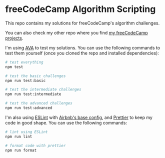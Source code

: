 # freeCodeCamp Algorithm Scripting

This repo contains my solutions for freeCodeCamp's algorithm challenges.

You can also check my other repo where you find [my freeCodeCamp projects](https://github.com/zsoltime/freeCodeCamp).

I'm using [AVA](https://github.com/avajs/ava) to test my solutions. You can use the following commands to test them yourself (once you cloned the repo and installed dependencies):

```bash
# test everything
npm test

# test the basic challenges
npm run test:basic

# test the intermediate challenges
npm run test:intermediate

# test the advanced challenges
npm run test:advanced
```

I'm also using [ESLint](https://eslint.org/) with [Airbnb's base config](https://www.npmjs.com/package/eslint-config-airbnb-base), and [Prettier](https://prettier.io/) to keep my code in good shape. You can use the following commands:

```bash
# lint using ESLint
npm run lint

# format code with prettier
npm run format
```
